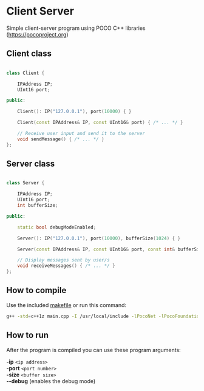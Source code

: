 # Client Server

Simple client-server program using POCO C++ libraries (https://pocoproject.org)


Client class
-----
```c++

class Client {

	IPAddress IP;
	UInt16 port;

public:

	Client(): IP("127.0.0.1"), port(10000) { }

	Client(const IPAddress& IP, const UInt16& port) { /* ... */ }

	// Receive user input and send it to the server
	void sendMessage() { /* ... */ }
};

```

Server class
-----
```c++

class Server {

	IPAddress IP;
	UInt16 port;
	int bufferSize;

public:

	static bool debugModeEnabled;

	Server(): IP("127.0.0.1"), port(10000), bufferSize(1024) { }

	Server(const IPAddress& IP, const UInt16& port, const int& bufferSize) { /* ... */ }

	// Display messages sent by user/s
	void receiveMessages() { /* ... */ }
};

```

How to compile
-----

Use the included [makefile](https://github.com/illescasDaniel/ClientServer/blob/master/ClientServer/makefile) or run this command:
```bash
g++ -std=c++1z main.cpp -I /usr/local/include -lPocoNet -lPocoFoundation -L /usr/local/lib
```

How to run
----
After the program is compiled you can use these program arguments:

**-ip** `<ip address>`  
**-port** `<port number>`  
**-size** `<buffer size>`  
**--debug** (enables the debug mode)
